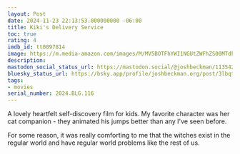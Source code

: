 ```yaml
---
layout: Post
date: 2024-11-23 22:13:53.000000000 -06:00
title: Kiki's Delivery Service
toc: true
rating: 4
imdb_id: tt0097814
image: https://m.media-amazon.com/images/M/MV5BOTFhYWI1NGUtZWFhZS00MTdkLWIzZTItMDBhNWNiZDNlMjYyXkEyXkFqcGc@._V1_SX300.jpg
description:
mastodon_social_status_url: https://mastodon.social/@joshbeckman/113542022287290280
bluesky_status_url: https://bsky.app/profile/joshbeckman.org/post/3lbqt7xkf2s2n
tags:
- movies
serial_number: 2024.BLG.116
---
```

A lovely heartfelt self-discovery film for kids. My favorite character was her cat companion - they animated his jumps better than any I've seen before.

For some reason, it was really comforting to me that the witches exist in the regular world and have regular world problems like the rest of us.
